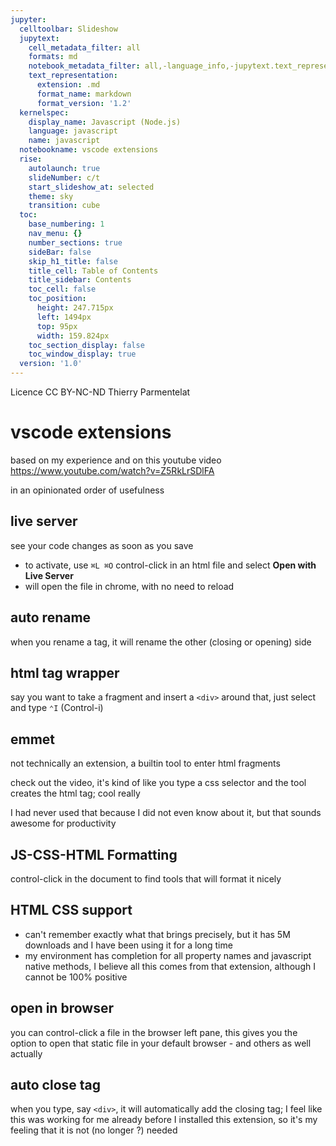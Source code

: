 ```yaml
---
jupyter:
  celltoolbar: Slideshow
  jupytext:
    cell_metadata_filter: all
    formats: md
    notebook_metadata_filter: all,-language_info,-jupytext.text_representation.jupytext_version
    text_representation:
      extension: .md
      format_name: markdown
      format_version: '1.2'
  kernelspec:
    display_name: Javascript (Node.js)
    language: javascript
    name: javascript
  notebookname: vscode extensions
  rise:
    autolaunch: true
    slideNumber: c/t
    start_slideshow_at: selected
    theme: sky
    transition: cube
  toc:
    base_numbering: 1
    nav_menu: {}
    number_sections: true
    sideBar: false
    skip_h1_title: false
    title_cell: Table of Contents
    title_sidebar: Contents
    toc_cell: false
    toc_position:
      height: 247.715px
      left: 1494px
      top: 95px
      width: 159.824px
    toc_section_display: false
    toc_window_display: true
  version: '1.0'
---
```


<!-- #region slideshow={"slide_type": ""} -->
<div class="licence">
<span>Licence CC BY-NC-ND</span>
<span>Thierry Parmentelat</span>
</div>
<!-- #endregion -->

# vscode extensions

based on my experience and on this youtube video
https://www.youtube.com/watch?v=Z5RkLrSDlFA

in an opinionated order of usefulness


<!-- #region slideshow={"slide_type": ""} -->
##  live server 

see your code changes as soon as you save 

* to activate, use `⌘L ⌘O` control-click in an html file and select **Open with Live Server**
* will open the file in chrome, with no need to reload
<!-- #endregion -->

## auto rename

when you rename a tag, it will rename the other (closing or opening) side


## html tag wrapper

say you want to take a fragment and insert a <code>&lt;div&gt;</code> around that, just select and type `⌃I` (Control-i)

<!-- #region slideshow={"slide_type": ""} -->
## emmet

not technically an extension, a builtin tool to enter html fragments

check out the video, it's kind of like you type a css selector and the tool creates the html tag; cool really

I had never used that because I did not even know about it, but that sounds awesome for productivity

<!-- #endregion -->

## JS-CSS-HTML Formatting

control-click in the document to find tools that will format it nicely

<!-- #region slideshow={"slide_type": ""} -->
## HTML CSS support

* can't remember exactly what that brings precisely, but it has 5M downloads and I have been using it for a long time
* my environment has completion for all property names and javascript native methods, I believe all this comes from that extension, although I cannot be 100% positive

<!-- #endregion -->

## open in browser

you can control-click a file in the browser left pane, this gives you the option to open that static file in your default browser - and others as well actually

<!-- #region slideshow={"slide_type": ""} -->
## auto close tag

when you type, say <code>&lt;div&gt;</code>, it will automatically add the closing tag; 
I feel like this was working for me already before I installed this extension, so it's my feeling that it is not (no longer ?) needed 
<!-- #endregion -->
